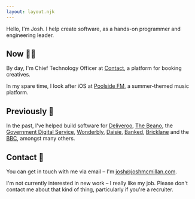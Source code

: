 ```yaml
---
layout: layout.njk
---
```


Hello, I'm Josh. I help create software, as a hands-on programmer and engineering leader.

## Now <span class="emoji">👨‍💻</span>

By day, I'm Chief Technology Officer at [Contact](https://contact.xyz), a platform for booking creatives.

In my spare time, I look after iOS at [Poolside FM](https://poolside.fm), a summer-themed music platform.

## Previously <span class="emoji">📆</span>

In the past, I've helped build software for [Deliveroo](https://deliveroo.co.uk), [The Beano](https://beano.com), the [Government Digital Service](https://gov.uk), [Wonderbly](https://wonderbly.com), [Daisie](https://daisie.com), [Banked](https://banked.com), [Bricklane](https://bricklane.com) and the [BBC](https://bbc.co.uk), amongst many others.

## Contact <span class="emoji">👋</span>

You can get in touch with me via email – I'm [josh@joshmcmillan.com](mailto:josh@joshmcmillan.com).

I'm not currently interested in new work – I really like my job. Please don't contact me about that kind of thing, particularly if you're a recruiter.
